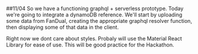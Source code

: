 ##11/04
So we have a functioning graphql + serverless prototype. Today we're going to integrate a dynamoDB reference. We'll start by uploading some data from FanDual, creating the appropriate graphql resolver function, then displaying some of that data in the client.

Right now we dont care about styles. Probaly will use the Material React Library for ease of use. This will be good practice for the Hackathon.
